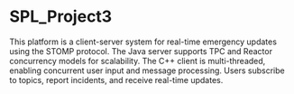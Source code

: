 # SPL_Project3
This platform is a client-server system for real-time emergency updates using the STOMP protocol. The Java server supports TPC and Reactor concurrency models for scalability. The C++ client is multi-threaded, enabling concurrent user input and message processing. Users subscribe to topics, report incidents, and receive real-time updates.
